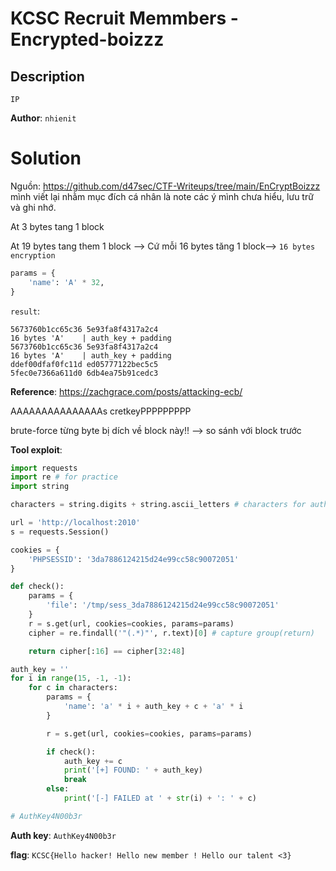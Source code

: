 # KCSC Recruit Memmbers - Encrypted-boizzz

## Description
```
IP
```

**Author**: `nhienit`

# Solution
Nguồn: https://github.com/d47sec/CTF-Writeups/tree/main/EnCryptBoizzz mình viết lại nhằm mục đích cá nhân là note các ý mình chưa hiểu, lưu trữ và ghi nhớ.

At 3 bytes tang 1 block

At 19 bytes tang them 1 block --> Cứ mỗi 16 bytes tăng 1 block--> `16 bytes encryption`


```python
params = {
    'name': 'A' * 32,
}
```
`result`:
```
5673760b1cc65c36 5e93fa8f4317a2c4
16 bytes 'A'    | auth_key + padding    
5673760b1cc65c36 5e93fa8f4317a2c4
16 bytes 'A'    | auth_key + padding
ddef00dfaf0fc11d ed05777122bec5c5
5fec0e7366a611d0 6db4ea75b91cedc3
```
**Reference**: https://zachgrace.com/posts/attacking-ecb/

AAAAAAAAAAAAAAAs cretkeyPPPPPPPPP

brute-force từng byte bị dích về block này!! --> so sánh với block trước

**Tool exploit**:
```python
import requests
import re # for practice
import string

characters = string.digits + string.ascii_letters # characters for auth key

url = 'http://localhost:2010'
s = requests.Session()

cookies = {
    'PHPSESSID': '3da7886124215d24e99cc58c90072051'
}

def check():
    params = {
        'file': '/tmp/sess_3da7886124215d24e99cc58c90072051'
    }
    r = s.get(url, cookies=cookies, params=params)
    cipher = re.findall('"(.*)"', r.text)[0] # capture group(return)

    return cipher[:16] == cipher[32:48]

auth_key = ''
for i in range(15, -1, -1):
    for c in characters:
        params = {
            'name': 'a' * i + auth_key + c + 'a' * i
        }

        r = s.get(url, cookies=cookies, params=params)

        if check():
            auth_key += c
            print('[+] FOUND: ' + auth_key)
            break
        else:
            print('[-] FAILED at ' + str(i) + ': ' + c)

# AuthKey4N00b3r
```
**Auth key**: `AuthKey4N00b3r`

**flag**: `KCSC{Hello hacker! Hello new member ! Hello our talent <3}`
